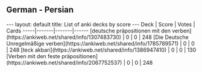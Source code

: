 <h2>German  -  Persian</h2>
---
layout: default
title: List of anki decks by score
---
Deck | Score | Votes | Cards
-----|-------|-------|------
[deutsche präpositionen mit den verben](https://ankiweb.net/shared/info/1307483730) | 0 | 0 | 248
[Die Deutsche Unregelmäßige verben](https://ankiweb.net/shared/info/1785789571) | 0 | 0 | 248
[teck akbari](https://ankiweb.net/shared/info/1386947410) | 0 | 0 | 130
[Verben mit den feste präpositionen](https://ankiweb.net/shared/info/2067752537) | 0 | 0 | 248
